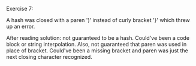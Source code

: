 Exercise 7:

A hash was closed with a paren ')'  instead of curly bracket '}' which threw up an error.

After reading solution: not guaranteed to be a hash. Could've been a code block or string interpolation.
Also, not guaranteed that paren was used in place of bracket. Could've been a missing bracket and paren was just the next closing character recognized. 
